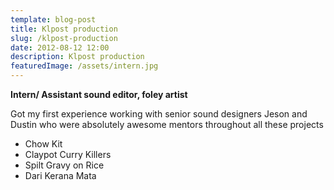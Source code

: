 ```yaml
---
template: blog-post
title: Klpost production
slug: /klpost-production
date: 2012-08-12 12:00
description: Klpost production
featuredImage: /assets/intern.jpg
---
```


**Intern/ Assistant sound editor, foley artist**

Got my first experience working with senior sound designers Jeson and Dustin who were absolutely awesome mentors throughout all these projects 

- Chow Kit
- Claypot Curry Killers
- Spilt Gravy on Rice
- Dari Kerana Mata